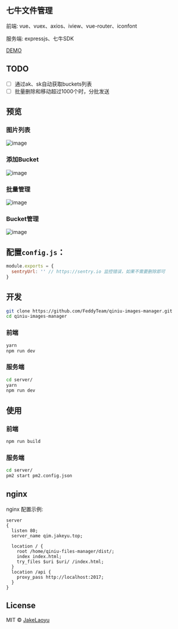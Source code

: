 ## 七牛文件管理

前端: vue、vuex、axios、iview、vue-router、iconfont

服务端: expressjs、七牛SDK

[DEMO](http://qim.jakeyu.top)

## TODO

- [ ] 通过ak、sk自动获取buckets列表
- [ ] 批量删除和移动超过1000个时，分批发送

## 预览

### 图片列表
![image](https://raw.githubusercontent.com/JakeLaoyu/qiniu-images-manager/master/src/assets/preview/Jietu20181006-121509.png)

### 添加Bucket
![image](https://raw.githubusercontent.com/JakeLaoyu/qiniu-images-manager/master/src/assets/preview/Jietu20181006-121543.png)

### 批量管理
![image](https://raw.githubusercontent.com/JakeLaoyu/qiniu-images-manager/master/src/assets/preview/Jietu20181008-172947.png)

### Bucket管理
![image](https://raw.githubusercontent.com/JakeLaoyu/qiniu-images-manager/master/src/assets/preview/Jietu20181006-121642.png)

## 配置`config.js`：

```js
module.exports = {
  sentryUrl: '' // https://sentry.io 监控错误，如果不需要删除即可
}
```

## 开发

```sh
git clone https://github.com/FeddyTeam/qiniu-images-manager.git
cd qiniu-images-manager
```

### 前端

```sh
yarn
npm run dev
```

### 服务端

```sh
cd server/
yarn
npm run dev
```

## 使用

### 前端

```sh
npm run build
```

### 服务端

```sh
cd server/
pm2 start pm2.config.json
```

## nginx

nginx 配置示例:

```nginx
server
{
  listen 80;
  server_name qim.jakeyu.top;

  location / {
    root /home/qiniu-files-manager/dist/;
    index index.html;
    try_files $uri $uri/ /index.html;
  }
  location /api {
    proxy_pass http://localhost:2017;
  }
}
```

## License
MIT © [JakeLaoyu](https://github.com/JakeLaoyu)
